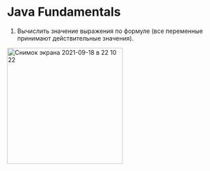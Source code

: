 # Java Fundamentals

1.  Вычислить значение выражения по формуле (все переменные принимают действительные значения).

<img width="270" alt="Снимок экрана 2021-09-18 в 22 10 22" src="https://user-images.githubusercontent.com/74743036/133906069-00df4f9e-1ce0-492f-bca8-a546dd040c93.png">
